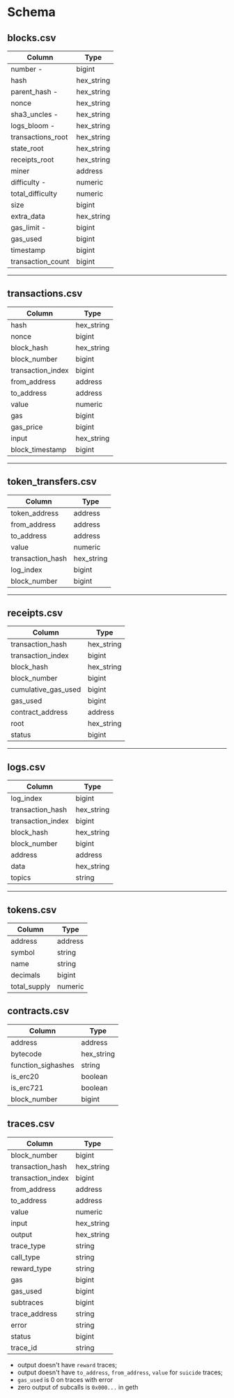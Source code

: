 # Schema

## blocks.csv

| Column            | Type       |
| ----------------- | ---------- |
| number -          | bigint     |
| hash              | hex_string |
| parent_hash -     | hex_string |
| nonce             | hex_string |
| sha3_uncles -     | hex_string |
| logs_bloom -      | hex_string |
| transactions_root | hex_string |
| state_root        | hex_string |
| receipts_root     | hex_string |
| miner             | address    |
| difficulty -      | numeric    |
| total_difficulty  | numeric    |
| size              | bigint     |
| extra_data        | hex_string |
| gas_limit -       | bigint     |
| gas_used          | bigint     |
| timestamp         | bigint     |
| transaction_count | bigint     |

---

## transactions.csv

| Column            | Type       |
| ----------------- | ---------- |
| hash              | hex_string |
| nonce             | bigint     |
| block_hash        | hex_string |
| block_number      | bigint     |
| transaction_index | bigint     |
| from_address      | address    |
| to_address        | address    |
| value             | numeric    |
| gas               | bigint     |
| gas_price         | bigint     |
| input             | hex_string |
| block_timestamp   | bigint     |

---

## token_transfers.csv

| Column           | Type       |
| ---------------- | ---------- |
| token_address    | address    |
| from_address     | address    |
| to_address       | address    |
| value            | numeric    |
| transaction_hash | hex_string |
| log_index        | bigint     |
| block_number     | bigint     |

---

## receipts.csv

| Column              | Type       |
| ------------------- | ---------- |
| transaction_hash    | hex_string |
| transaction_index   | bigint     |
| block_hash          | hex_string |
| block_number        | bigint     |
| cumulative_gas_used | bigint     |
| gas_used            | bigint     |
| contract_address    | address    |
| root                | hex_string |
| status              | bigint     |

---

## logs.csv

| Column            | Type       |
| ----------------- | ---------- |
| log_index         | bigint     |
| transaction_hash  | hex_string |
| transaction_index | bigint     |
| block_hash        | hex_string |
| block_number      | bigint     |
| address           | address    |
| data              | hex_string |
| topics            | string     |

---

## tokens.csv

| Column       | Type    |
| ------------ | ------- |
| address      | address |
| symbol       | string  |
| name         | string  |
| decimals     | bigint  |
| total_supply | numeric |

## contracts.csv

| Column             | Type       |
| ------------------ | ---------- |
| address            | address    |
| bytecode           | hex_string |
| function_sighashes | string     |
| is_erc20           | boolean    |
| is_erc721          | boolean    |
| block_number       | bigint     |

## traces.csv

| Column            | Type       |
| ----------------- | ---------- |
| block_number      | bigint     |
| transaction_hash  | hex_string |
| transaction_index | bigint     |
| from_address      | address    |
| to_address        | address    |
| value             | numeric    |
| input             | hex_string |
| output            | hex_string |
| trace_type        | string     |
| call_type         | string     |
| reward_type       | string     |
| gas               | bigint     |
| gas_used          | bigint     |
| subtraces         | bigint     |
| trace_address     | string     |
| error             | string     |
| status            | bigint     |
| trace_id          | string     |

- output doesn't have `reward` traces;
- output doesn't have `to_address`, `from_address`, `value` for `suicide` traces;
- `gas_used` is 0 on traces with error
- zero output of subcalls is `0x000...` in geth
